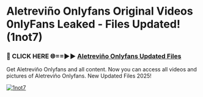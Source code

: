 # Aletreviño Onlyfans Original Videos 0nlyFans Leaked - Files Updated! (1not7)

<h3>🔴 CLICK HERE 🌐==►► <a href="https://tinyurl.com/2m67pmp6" rel="nofollow">Aletreviño Onlyfans Updated Files</a></h3>

Get Aletreviño Onlyfans and all content. Now you can access all videos and pictures of Aletreviño Onlyfans. New Updated Files 2025!

[![1not7](https://i.imgur.com/H4QAA4z.gif)](https://tinyurl.com/2m67pmp6)